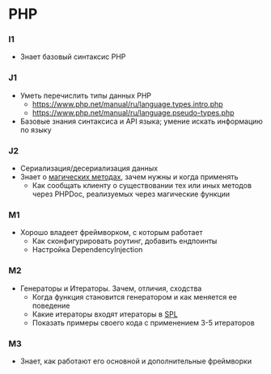 # PHP

### I1

* Знает базовый синтаксис PHP

### J1

* Уметь перечислить типы данных PHP
    * https://www.php.net/manual/ru/language.types.intro.php
    * https://www.php.net/manual/ru/language.pseudo-types.php
* Базовые знания синтаксиса и API языка; умение искать информацию по языку

### J2

* Сериализация/десериализация данных
* Знает о [магических методах](https://www.php.net/manual/ru/language.oop5.magic.php), зачем нужны и когда применять
    * Как сообщать клиенту о существовании тех или иных методов через PHPDoc, реализуемых через магические функции

### M1

* Хорошо владеет фреймворком, с которым работает
    * Как сконфигурировать роутинг, добавить ендпоинты
    * Настройка DependencyInjection

### M2

* Генераторы и Итераторы. Зачем, отличия, сходства
    * Когда функция становится генератором и как меняется ее поведение
    * Какие итераторы входят итераторы в [SPL](https://www.php.net/manual/ru/spl.iterators.php)
    * Показать примеры своего кода с применением 3-5 итераторов

### M3

* Знает, как работают его основной и дополнительные фреймворки

